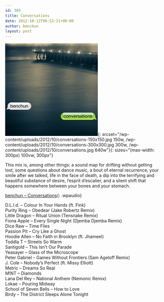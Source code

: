 ```yaml
---
id: 305
title: Conversations
date: 2012-10-12T06:52:21+00:00
author: benchun
layout: post
---
```

![Conversations](/wp-content/uploads/2012/10/conversations-300x300.jpg){: srcset="/wp-content/uploads/2012/10/conversations-150x150.jpg 150w, /wp-content/uploads/2012/10/conversations-300x300.jpg 300w, /wp-content/uploads/2012/10/conversations.jpg 640w"}{: sizes="(max-width: 300px) 100vw, 300px"}

This mix is, among other things: a sound map for drifting without getting lost, some questions about dance music, a bout of eternal recurrence, your smile after we talked, life in the face of death, a dip into the terrifying and beautiful substance of desire, l&#8217;esprit d&#8217;escalier, and a silent shift that happens somewhere between your bones and your stomach.

[benchun &#8211; Conversations](http://mp3.benchun.net/benchun-conversations.mp3){: .wpaudio}

D.L.I.d. &#8211; Colour In Your Hands (ft. Fink)  
Purity Ring &#8211; Obedear (Jake Robertz Remix)  
Little Dragon &#8211; Ritual Union (Tensnake Remix)  
Fiona Apple &#8211; Every Single Night (Djemba Djemba Remix)  
Dice Raw &#8211; Time Flies  
Passion Pit &#8211; Cry Like a Ghost  
Hoodie Allen &#8211; No Faith in Brooklyn (ft. Jhameel)  
Toddla T &#8211; Streets So Warm  
Santigold &#8211; This Isn&#8217;t Our Parade  
Yeasayer &#8211; Glass of the Microscope  
Peter Gabriel &#8211; Games Without Frontiers (Sam Ageloff Remix)  
J. Cole &#8211; Nobody&#8217;s Perfect (ft. Missy Elliott)  
Metric &#8211; Dreams So Real  
M!NT &#8211; Diamonds  
Lana Del Rey &#8211; National Anthem (Nemonic Remix)  
Lokae &#8211; Pouring Midway  
School of Seven Bells &#8211; How to Love  
Birdy &#8211; The District Sleeps Alone Tonight

